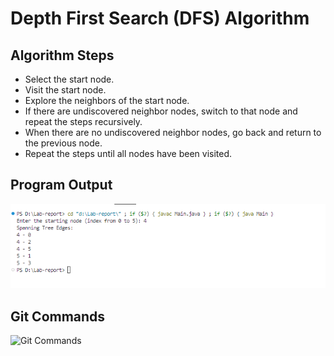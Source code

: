 # Depth First Search (DFS) Algorithm

## Algorithm Steps
* Select the start node.
* Visit the start node.
* Explore the neighbors of the start node.
* If there are undiscovered neighbor nodes, switch to that node and repeat the steps recursively.
* When there are no undiscovered neighbor nodes, go back and return to the previous node.
* Repeat the steps until all nodes have been visited.

## Program Output
![Program Output](/image/output.png)

## Git Commands
![Git Commands](/image/git_comand.png)
